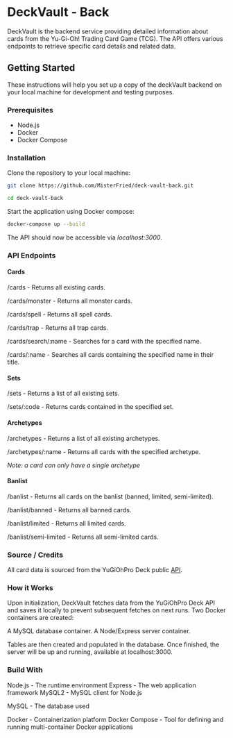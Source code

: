 # DeckVault - Back

DeckVault is the backend service providing detailed information about cards from the Yu-Gi-Oh! Trading Card Game (TCG). The API offers various endpoints to retrieve specific card details and related data.

## Getting Started

These instructions will help you set up a copy of the deckVault backend on your local machine for development and testing purposes.

### Prerequisites

- Node.js
- Docker
- Docker Compose

### Installation

Clone the repository to your local machine:

```sh
git clone https://github.com/MisterFried/deck-vault-back.git

cd deck-vault-back
```

Start the application using Docker compose:

```sh
docker-compose up --build
```

The API should now be accessible via *localhost:3000*.

### API Endpoints

#### Cards
/cards - Returns all existing cards.

/cards/monster - Returns all monster cards.

/cards/spell - Returns all spell cards.

/cards/trap - Returns all trap cards.

/cards/search/:name - Searches for a card with the specified name.

/cards/:name - Searches all cards containing the specified name in their title.

#### Sets
/sets - Returns a list of all existing sets.

/sets/:code - Returns cards contained in the specified set.

#### Archetypes
/archetypes - Returns a list of all existing archetypes.

/archetypes/:name - Returns all cards with the specified archetype.

*Note: a card can only have a single archetype*

#### Banlist
/banlist - Returns all cards on the banlist (banned, limited, semi-limited).

/banlist/banned - Returns all banned cards.

/banlist/limited - Returns all limited cards.

/banlist/semi-limited - Returns all semi-limited cards.

### Source / Credits
All card data is sourced from the YuGiOhPro Deck public [API](https://ygoprodeck.com/api-guide/).

### How it Works
Upon initialization, DeckVault fetches data from the YuGiOhPro Deck API and saves it locally to prevent subsequent fetches on next runs. Two Docker containers are created:

A MySQL database container.
A Node/Express server container.

Tables are then created and populated in the database. Once finished, the server will be up and running, available at localhost:3000.

### Build With

Node.js - The runtime environment
Express - The web application framework
MySQL2 - MySQL client for Node.js

MySQL - The database used

Docker - Containerization platform
Docker Compose - Tool for defining and running multi-container Docker applications
